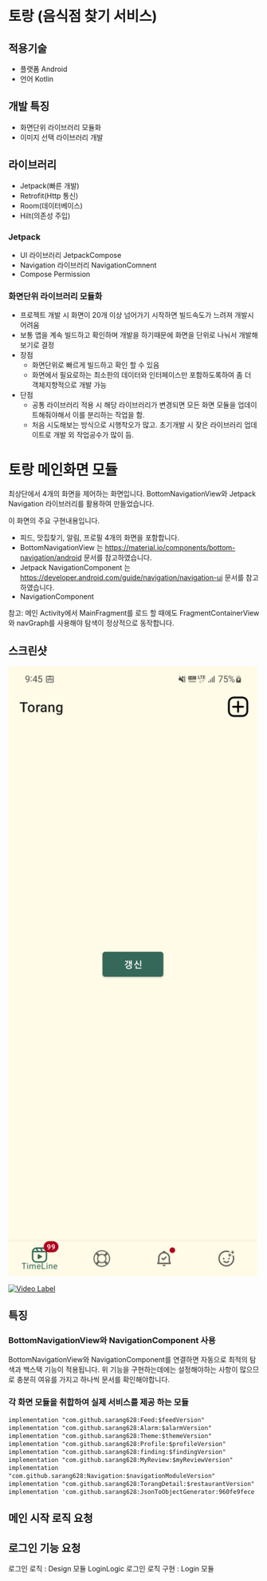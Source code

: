 # 토랑 (음식점 찾기 서비스)

## 적용기술
- 플랫폼 Android<br>
- 언어 Kotlin<br>

## 개발 특징
- 화면단위 라이브러리 모듈화
- 이미지 선택 라이브러리 개발

## 라이브러리
- Jetpack(빠른 개발)
- Retrofit(Http 통신)
- Room(데이터베이스)
- Hilt(의존성 주입)

### Jetpack
- UI 라이브러리 JetpackCompose
- Navigation 라이브러리 NavigationComnent
- Compose Permission

### 화면단위 라이브러리 모듈화
- 프로젝트 개발 시 화면이 20개 이상 넘어가기 시작하면 빌드속도가 느려져 개발시 어려움
- 보통 앱을 계속 빌드하고 확인하며 개발을 하기때문에 화면을 단위로 나눠서 개발해보기로 결정
- 장점
  - 화면단위로 빠르게 빌드하고 확인 할 수 있음
  - 화면에서 필요로하는 최소한의 데이터와 인터페이스만 포함하도록하여 좀 더 객체지향적으로 개발 가능
- 단점
  - 공통 라이브러리 적용 시 해당 라이브러리가 변경되면 모든 화면 모듈을 업데이트해줘야해서 이를 분리하는 작업을 함.
  - 처음 시도해보는 방식으로 시행착오가 많고. 초기개발 시 잦은 라이브러리 업데이트로 개발 외 작업공수가 많이 듬.


# 토랑 메인화면 모듈
최상단에서 4개의 화면을 제어하는 화면입니다. BottomNavigationView와 Jetpack Navigation
라이브러리를 활용하여 만들었습니다.

이 화면의 주요 구현내용입니다.
 * 피드, 맛집찾기, 알림, 프로필 4개의 화면을 포함합니다.
 * BottomNavigationView 는 https://material.io/components/bottom-navigation/android 문서를 참고하였습니다.
 * Jetpack NavigationComponent 는 https://developer.android.com/guide/navigation/navigation-ui 문서를 참고하였습니다.
 * NavigationComponent

참고: 메인 Activity에서 MainFragment를 로드 할 때에도 FragmentContainerView와 navGraph를 사용해야
탐색이 정상적으로 동작합니다.

## 스크린샷
<img src="screenshots/Screenshot_20220809_094527.png" width="500px"/>

[![Video Label](https://i9.ytimg.com/vi/la73aBBfSik/mq2.jpg?sqp=CPT8xpcG&rs=AOn4CLDFKFPsgwJYXTxN7d3ewBDgfu8DTQ)](https://youtu.be/la73aBBfSik)

## 특징

### BottomNavigationView와 NavigationComponent 사용
BottomNavigationView와 NavigationComponent를 연결하면 자동으로 최적의 탐색과 백스택 기능이 적용됩니다.
위 기능을 구현하는데에는 설정해야하는 사항이 많으므로 충분히 여유를 가지고 하나씩 문서를 확인해야합니다.

### 각 화면 모듈을 취합하여 실제 서비스를 제공 하는 모듈
```
implementation "com.github.sarang628:Feed:$feedVersion"
implementation "com.github.sarang628:Alarm:$alarmVersion"
implementation "com.github.sarang628:Theme:$themeVersion"
implementation "com.github.sarang628:Profile:$profileVersion"
implementation "com.github.sarang628:finding:$findingVersion"
implementation "com.github.sarang628:MyReview:$myReviewVersion"
implementation "com.github.sarang628:Navigation:$navigationModuleVersion"
implementation "com.github.sarang628:TorangDetail:$restaurantVersion"
implementation 'com.github.sarang628:JsonToObjectGenerator:960fe9fece
```

## 메인 시작 로직 요청


## 로그인 기능 요청
로그인 로직 : Design 모듈 LoginLogic
로그인 로직 구현 : Login 모듈
